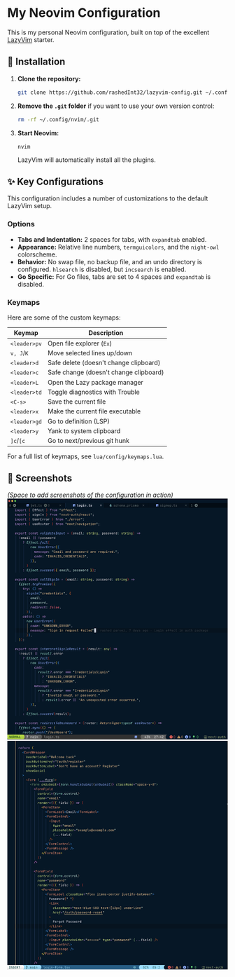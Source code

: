 # My Neovim Configuration

This is my personal Neovim configuration, built on top of the excellent [LazyVim](https://github.com/LazyVim/LazyVim) starter.

## 🚀 Installation

1.  **Clone the repository:**
    ```bash
    git clone https://github.com/rashedInt32/lazyvim-config.git ~/.config/nvim
    ```

2.  **Remove the `.git` folder** if you want to use your own version control:
    ```bash
    rm -rf ~/.config/nvim/.git
    ```

3.  **Start Neovim:**
    ```
    nvim
    ```
    LazyVim will automatically install all the plugins.

## ✨ Key Configurations

This configuration includes a number of customizations to the default LazyVim setup.

### Options

*   **Tabs and Indentation:** 2 spaces for tabs, with `expandtab` enabled.
*   **Appearance:** Relative line numbers, `termguicolors`, and the `night-owl` colorscheme.
*   **Behavior:** No swap file, no backup file, and an undo directory is configured. `hlsearch` is disabled, but `incsearch` is enabled.
*   **Go Specific:** For Go files, tabs are set to 4 spaces and `expandtab` is disabled.

### Keymaps

Here are some of the custom keymaps:

| Keymap          | Description                               |
| --------------- | ----------------------------------------- |
| `<leader>pv`    | Open file explorer (`Ex`)                 |
| `v, J`/`K`      | Move selected lines up/down               |
| `<leader>d`     | Safe delete (doesn't change clipboard)    |
| `<leader>c`     | Safe change (doesn't change clipboard)    |
| `<leader>L`     | Open the Lazy package manager             |
| `<leader>td`    | Toggle diagnostics with Trouble           |
| `<C-s>`         | Save the current file                     |
| `<leader>x`     | Make the current file executable          |
| `<leader>gd`    | Go to definition (LSP)                    |
| `<leader>y`     | Yank to system clipboard                  |
| `]c`/`[c`       | Go to next/previous git hunk              |

For a full list of keymaps, see `lua/config/keymaps.lua`.

## 📸 Screenshots

*(Space to add screenshots of the configuration in action)*
![](screenshots/1.png)
![](screenshots/2.png)
